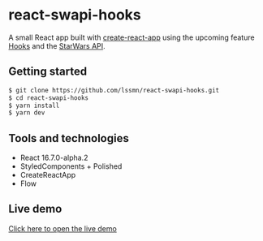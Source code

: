 # react-swapi-hooks

A small React app built with [create-react-app](https://github.com/facebook/create-react-app) using the upcoming feature [Hooks](https://reactjs.org/docs/hooks-intro.html) and the [StarWars API](https://swapi.co/).

## Getting started

```sh
$ git clone https://github.com/lssmn/react-swapi-hooks.git
$ cd react-swapi-hooks
$ yarn install
$ yarn dev
```

## Tools and technologies

- React 16.7.0-alpha.2
- StyledComponents + Polished
- CreateReactApp
- Flow

## Live demo

[Click here to open the live demo](http://lssmn.github.io/react-swapi-hooks/)
